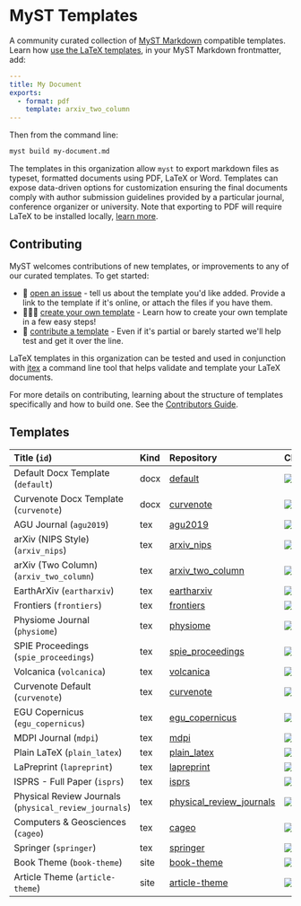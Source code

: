 # MyST Templates

A community curated collection of [MyST Markdown](https://mystmd.org) compatible templates. Learn how [use the LaTeX templates](https://mystmd.org/guide/creating-pdf-documents), in your MyST Markdown frontmatter, add:

```yaml
---
title: My Document
exports:
  - format: pdf
    template: arxiv_two_column
---
```

Then from the command line:

```bash
myst build my-document.md
```

The templates in this organization allow `myst` to export markdown files as typeset, formatted documents using PDF, LaTeX or Word. Templates can expose data-driven options for customization ensuring the final documents comply with author submission guidelines provided by a particular journal, conference organizer or university. Note that exporting to PDF will require LaTeX to be installed locally, [learn more](https://mystmd.org/guide/quickstart-myst-documents).

## Contributing

MyST welcomes contributions of new templates, or improvements to any of our curated templates. To get started:

- 📝 [open an issue](https://github.com/myst-templates/templates/issues) - tell us about the template you'd like added. Provide a link to the template if it's online, or attach the files if you have them.
- 🏋🏽‍♀️ [create your own template](https://mystmd.org/jtex/create-a-latex-template) - Learn how to create your own template in a few easy steps!
- 🤝 [contribute a template](https://mystmd.org/jtex/contribute-a-template) - Even if it's partial or barely started we'll help test and get it over the line.

LaTeX templates in this organization can be tested and used in conjunction with [jtex](https://mystmd.org/jtex) a command line tool that helps validate and template your LaTeX documents.

For more details on contributing, learning about the structure of templates specifically and how to build one. See the [Contributors Guide](https://mystmd.org/jtex/contribute-a-template).

## Templates

| Title (`id`)                                          | Kind | Repository                                                                                       | CI                                                                                                                                                                                                                |
| :---------------------------------------------------- | :--- | :----------------------------------------------------------------------------------------------- | :---------------------------------------------------------------------------------------------------------------------------------------------------------------------------------------------------------------- |
| Default Docx Template (`default`)                     | docx | [default](https://github.com/myst-templates/docx_default)                                        | [![](https://github.com/myst-templates/docx_default/actions/workflows/jtex.yml/badge.svg)](https://github.com/myst-templates/docx_default/actions/workflows/jtex.yml)                                             |
| Curvenote Docx Template (`curvenote`)                 | docx | [curvenote](https://github.com/myst-templates/curvenote_docx)                                    | [![](https://github.com/myst-templates/curvenote_docx/actions/workflows/jtex.yml/badge.svg)](https://github.com/myst-templates/curvenote_docx/actions/workflows/jtex.yml)                                         |
| AGU Journal (`agu2019`)                               | tex  | [agu2019](https://github.com/myst-templates/agu2019)                                             | [![](https://github.com/myst-templates/agu2019/actions/workflows/jtex.yml/badge.svg)](https://github.com/myst-templates/agu2019/actions/workflows/jtex.yml)                                                       |
| arXiv (NIPS Style) (`arxiv_nips`)                     | tex  | [arxiv_nips](https://github.com/myst-templates/arxiv_nips)                                       | [![](https://github.com/myst-templates/arxiv_nips/actions/workflows/jtex.yml/badge.svg)](https://github.com/myst-templates/arxiv_nips/actions/workflows/jtex.yml)                                                 |
| arXiv (Two Column) (`arxiv_two_column`)               | tex  | [arxiv_two_column](https://github.com/myst-templates/arxiv_two_column)                           | [![](https://github.com/myst-templates/arxiv_two_column/actions/workflows/jtex.yml/badge.svg)](https://github.com/myst-templates/arxiv_two_column/actions/workflows/jtex.yml)                                     |
| EarthArXiv (`eartharxiv`)                             | tex  | [eartharxiv](https://github.com/myst-templates/eartharxiv)                                       | [![](https://github.com/myst-templates/eartharxiv/actions/workflows/jtex.yml/badge.svg)](https://github.com/myst-templates/eartharxiv/actions/workflows/jtex.yml)                                                 |
| Frontiers (`frontiers`)                               | tex  | [frontiers](https://github.com/myst-templates/frontiers)                                         | [![](https://github.com/myst-templates/frontiers/actions/workflows/jtex.yml/badge.svg)](https://github.com/myst-templates/frontiers/actions/workflows/jtex.yml)                                                   |
| Physiome Journal (`physiome`)                         | tex  | [physiome](https://github.com/myst-templates/physiome)                                           | [![](https://github.com/myst-templates/physiome/actions/workflows/jtex.yml/badge.svg)](https://github.com/myst-templates/physiome/actions/workflows/jtex.yml)                                                     |
| SPIE Proceedings (`spie_proceedings`)                 | tex  | [spie_proceedings](https://github.com/myst-templates/spie_proceedings)                           | [![](https://github.com/myst-templates/spie_proceedings/actions/workflows/jtex.yml/badge.svg)](https://github.com/myst-templates/spie_proceedings/actions/workflows/jtex.yml)                                     |
| Volcanica (`volcanica`)                               | tex  | [volcanica](https://github.com/myst-templates/volcanica)                                         | [![](https://github.com/myst-templates/volcanica/actions/workflows/jtex.yml/badge.svg)](https://github.com/myst-templates/volcanica/actions/workflows/jtex.yml)                                                   |
| Curvenote Default (`curvenote`)                       | tex  | [curvenote](https://github.com/myst-templates/curvenote)                                         | [![](https://github.com/myst-templates/curvenote/actions/workflows/jtex.yml/badge.svg)](https://github.com/myst-templates/curvenote/actions/workflows/jtex.yml)                                                   |
| EGU Copernicus (`egu_copernicus`)                     | tex  | [egu_copernicus](https://github.com/myst-templates/egu_copernicus)                               | [![](https://github.com/myst-templates/egu_copernicus/actions/workflows/jtex.yml/badge.svg)](https://github.com/myst-templates/egu_copernicus/actions/workflows/jtex.yml)                                         |
| MDPI Journal (`mdpi`)                                 | tex  | [mdpi](https://github.com/myst-templates/mdpi)                                                   | [![](https://github.com/myst-templates/mdpi/actions/workflows/jtex.yml/badge.svg)](https://github.com/myst-templates/mdpi/actions/workflows/jtex.yml)                                                             |
| Plain LaTeX (`plain_latex`)                           | tex  | [plain_latex](https://github.com/myst-templates/plain_latex)                                     | [![](https://github.com/myst-templates/plain_latex/actions/workflows/jtex.yml/badge.svg)](https://github.com/myst-templates/plain_latex/actions/workflows/jtex.yml)                                               |
| LaPreprint (`lapreprint`)                             | tex  | [lapreprint](https://github.com/myst-templates/lapreprint)                                       | [![](https://github.com/myst-templates/lapreprint/actions/workflows/jtex.yml/badge.svg)](https://github.com/myst-templates/lapreprint/actions/workflows/jtex.yml)                                                 |
| ISPRS - Full Paper (`isprs`)                          | tex  | [isprs](https://github.com/myst-templates/isprs)                                                 | [![](https://github.com/myst-templates/isprs/actions/workflows/jtex.yml/badge.svg)](https://github.com/myst-templates/isprs/actions/workflows/jtex.yml)                                                           |
| Physical Review Journals (`physical_review_journals`) | tex  | [physical_review_journals](https://github.com/dressedfez/myst_template_physical_review_journals) | [![](https://github.com/dressedfez/myst_template_physical_review_journals/actions/workflows/jtex.yml/badge.svg)](https://github.com/dressedfez/myst_template_physical_review_journals/actions/workflows/jtex.yml) |
| Computers & Geosciences (`cageo`)                     | tex  | [cageo](https://github.com/myst-templates/cageo)                                                 | [![](https://github.com/myst-templates/cageo/actions/workflows/jtex.yml/badge.svg)](https://github.com/myst-templates/cageo/actions/workflows/jtex.yml)                                                           |
| Springer (`springer`)                                 | tex  | [springer](https://github.com/dressedfez/springer)                                               | [![](https://github.com/dressedfez/springer/actions/workflows/jtex.yml/badge.svg)](https://github.com/dressedfez/springer/actions/workflows/jtex.yml)                                                             |
| Book Theme (`book-theme`)                             | site | [book-theme](https://github.com/myst-templates/book-theme)                                       | [![](https://github.com/myst-templates/book-theme/actions/workflows/jtex.yml/badge.svg)](https://github.com/myst-templates/book-theme/actions/workflows/jtex.yml)                                                 |
| Article Theme (`article-theme`)                       | site | [article-theme](https://github.com/myst-templates/article-theme)                                 | [![](https://github.com/myst-templates/article-theme/actions/workflows/jtex.yml/badge.svg)](https://github.com/myst-templates/article-theme/actions/workflows/jtex.yml)                                           |
